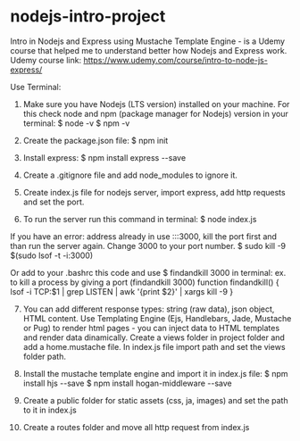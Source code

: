 # nodejs-intro-project
Intro in Nodejs and Express using Mustache Template Engine - is a Udemy course that helped me to understand better how Nodejs and Express work.
Udemy course link:
https://www.udemy.com/course/intro-to-node-js-express/

Use Terminal:
1. Make sure you have Nodejs (LTS version) installed on your machine. For this check node and npm (package manager for Nodejs) version in your terminal: 
    $ node -v
    $ npm -v

2. Create the package.json file: 
    $ npm init

3. Install express: 
    $ npm install express --save

4. Create a .gitignore file and add node_modules to ignore it.

5. Create index.js file for nodejs server, import express, add http requests and set the port.

6. To run the server run this command in terminal:
    $ node index.js
    
If you have an error: address already in use :::3000, kill the port first and than run the server again. Change 3000 to your port number.
    $ sudo kill -9 $(sudo lsof -t -i:3000)

Or add to your .bashrc this code and use $ findandkill 3000 in terminal:
ex. to kill a process by giving a port (findandkill 3000)
function findandkill() {
  lsof -i TCP:$1 | grep LISTEN | awk '{print $2}' | xargs kill -9
}

7. You can add different response types: string (raw data), json object, HTML content.
Use Templating Engine (Ejs, Handlebars, Jade, Mustache or Pug) to render html pages - you can inject data to HTML templates and render data dinamically.
Create a views folder in project folder and add a home.mustache file. 
In index.js file import path and set the views folder path.

8. Install the mustache template engine and import it in index.js file:
    $ npm install hjs --save
    $ npm install hogan-middleware --save

9. Create a public folder for static assets (css, ja, images) and set the path to it in index.js

10. Create a routes folder and move all http request from index.js  

